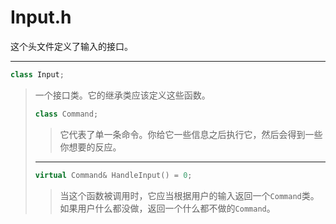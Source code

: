 # Input.h

这个头文件定义了输入的接口。

---

```cpp
class Input;
```

> 一个接口类。它的继承类应该定义这些函数。
>
> ```cpp
> class Command;
> ```
>
> > 它代表了单一条命令。你给它一些信息之后执行它，然后会得到一些你想要的反应。
>
> ---
>
> ```cpp
> virtual Command& HandleInput() = 0;
> ```
>
> > 当这个函数被调用时，它应当根据用户的输入返回一个`Command`类。
    如果用户什么都没做，返回一个什么都不做的`Command`。
